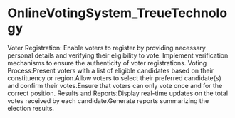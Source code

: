 # OnlineVotingSystem_TreueTechnology
Voter Registration:  Enable voters to register by providing necessary personal details and verifying their eligibility to vote. Implement verification mechanisms to ensure the authenticity of voter registrations.
Voting Process:Present voters with a list of eligible candidates based on their constituency or region.Allow voters to select their preferred candidate(s) and confirm their votes.Ensure that voters can only vote once and for the correct position.
Results and Reports:Display real-time updates on the total votes received by each candidate.Generate reports summarizing the election results.






